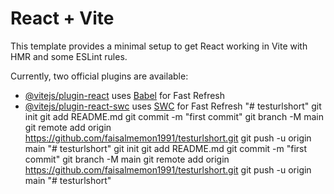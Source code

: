 # React + Vite

This template provides a minimal setup to get React working in Vite with HMR and some ESLint rules.

Currently, two official plugins are available:

- [@vitejs/plugin-react](https://github.com/vitejs/vite-plugin-react/blob/main/packages/plugin-react/README.md) uses [Babel](https://babeljs.io/) for Fast Refresh
- [@vitejs/plugin-react-swc](https://github.com/vitejs/vite-plugin-react-swc) uses [SWC](https://swc.rs/) for Fast Refresh
"# testurlshort"  git init git add README.md git commit -m "first commit" git branch -M main git remote add origin https://github.com/faisalmemon1991/testurlshort.git git push -u origin main
"# testurlshort"  git init git add README.md git commit -m "first commit" git branch -M main git remote add origin https://github.com/faisalmemon1991/testurlshort.git git push -u origin main
"# testurlshort" 
